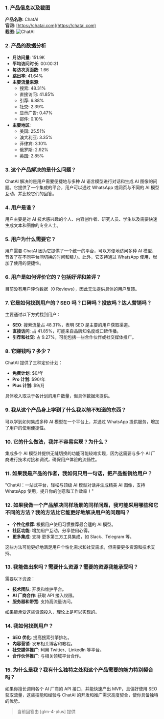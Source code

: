 ### 1. 产品信息以及截图

**产品名称**: ChatAI  
**官网**: [https://chatai.com](https://chatai.com)  
**截图**: ![ChatAI](https://cdn-images.toolify.ai/170350396882592032.jpg)

### 2. 产品的数据分析

- **月访问量**: 151.9K
- **平均访问时长**: 00:00:31
- **每访次页面数**: 1.66
- **跳出率**: 41.64%
- **主要流量来源**: 
  - 搜索: 48.31%
  - 直接访问: 41.85%
  - 引荐: 6.88%
  - 社交: 2.39%
  - 显示广告: 0.47%
  - 邮件: 0.10%
- **主要地区**: 
  - 美国: 25.51%
  - 澳大利亚: 3.35%
  - 菲律宾: 3.10%
  - 俄罗斯: 2.92%
  - 英国: 2.85%

### 3. 这个产品解决的是什么问题？

ChatAI 解决的是用户需要便捷地与多种 AI 语言模型进行对话和生成 AI 图像的问题。它提供了一个集成的平台，用户可以通过 WhatsApp 或网页与不同的 AI 模型互动，并比较它们的回答。

### 4. 用户是谁？

用户主要是对 AI 技术感兴趣的个人、内容创作者、研究人员、学生以及需要快速生成文本和图像的专业人士。

### 5. 用户为什么需要它？

用户需要 ChatAI 因为它提供了一个统一的平台，可以方便地访问多种 AI 模型，节省了在不同平台间切换的时间和精力。此外，它支持通过 WhatsApp 使用，增加了使用的便捷性。

### 6. 用户是如何评价它的？包括好评和差评？

目前没有用户评价数据（0 Reviews），因此无法提供具体的用户反馈。

### 7. 它是如何找到用户的？SEO 吗？口碑吗？投放吗？达人营销吗？

主要通过以下方式找到用户：
- **SEO**: 搜索流量占 48.31%，表明 SEO 是主要的用户获取渠道。
- **直接访问**: 占 41.85%，可能来自品牌知名度或口碑传播。
- **引荐和社交**: 占 9.27%，可能包括一些合作伙伴或社交媒体推广。

### 8. 它赚钱吗？多少？

ChatAI 提供了三种定价计划：
- **免费计划**: $0/年
- **Pro 计划**: $90/年
- **Plus 计划**: $9/月

具体收入取决于各计划的用户数量，但具体数据未提供。

### 9. 我从这个产品身上学到了什么我以前不知道的东西？

可以学到如何集成多种 AI 模型在一个平台上，并通过 WhatsApp 提供服务，增加了用户的使用便捷性。

### 10. 它的什么做法，我并不容易实现？为什么？

集成多个 AI 模型并提供无缝切换的功能可能较难实现，因为这需要与多个 AI 厂商进行技术对接和调试，确保用户体验的流畅性。

### 11. 如果我是产品的作者，我如何只用一句话，把产品推销给用户？

"ChatAI：一站式平台，轻松与顶级 AI 模型对话并生成精美 AI 图像，支持 WhatsApp 使用，提升你的创意和工作效率！"

### 12. 如果我做一个产品解决同样场景的同样问题，我可能采用哪些和它不同的方法？我的方法比它能更好地解决用户的问题吗？

- **个性化推荐**: 根据用户使用习惯推荐最合适的 AI 模型。
- **社区功能**: 增加用户互动，分享使用心得。
- **更多集成**: 支持 更多第三方工具集成，如 Slack、Telegram 等。

这些方法可能更好地满足用户个性化需求和社交需求，但需要更多资源和技术支持。

### 13. 我能做出来吗？需要什么资源？需要的资源我能承受吗？

需要以下资源：
- **技术团队**: 开发和维护平台。
- **AI 厂商合作**: 获取 API 接入权限。
- **服务器和带宽**: 支持高流量访问。

如果能承受这些资源投入，理论上是可以实现的。

### 14. 我如何找到用户？

- **SEO 优化**: 提高搜索引擎排名。
- **内容营销**: 发布相关博客和教程。
- **社交媒体推广**: 利用 Twitter、LinkedIn 等平台。
- **合作伙伴推广**: 与相关领域平台合作。

### 15. 为什么是我？我有什么独特之处和这个产品需要的能力特别契合吗？

如果你擅长调用各个 AI 厂商的 API 接口，并能快速产出 MVP，且偏好使用 SEO 获取流量，这些技能和经验与 ChatAI 的开发和推广需求高度契合，使你具备独特的优势。

> 当前回答由 [glm-4-plus] 提供
